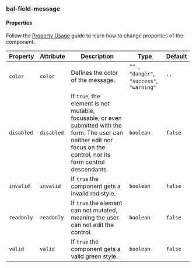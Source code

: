 ### bal-field-message
 
#### Properties

Follow the [Property Usage](https://design.baloise.dev/?path=/docs/implementation-property--page) guide to learn how to change properties of the component.

| Property   | Attribute  | Description                                                                                                                                                              | Type                                             | Default |
| ---------- | ---------- | ------------------------------------------------------------------------------------------------------------------------------------------------------------------------ | ------------------------------------------------ | ------- |
| `color`    | `color`    | Defines the color of the message.                                                                                                                                        | `"" `, ` "danger" `, ` "success" `, ` "warning"` | `''`    |
| `disabled` | `disabled` | If `true`, the element is not mutable, focusable, or even submitted with the form. The user can neither edit nor focus on the control, nor its form control descendants. | `boolean`                                        | `false` |
| `invalid`  | `invalid`  | If `true` the component gets a invalid red style.                                                                                                                        | `boolean`                                        | `false` |
| `readonly` | `readonly` | If `true` the element can not mutated, meaning the user can not edit the control.                                                                                        | `boolean`                                        | `false` |
| `valid`    | `valid`    | If `true` the component gets a valid green style.                                                                                                                        | `boolean`                                        | `false` |


 